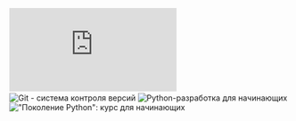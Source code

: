 ![**Базы данных для Python-разработчиков**](https://github.com/InessaSh2021/Repository_hw/blob/262148e96bb0bf44b9e26c02fbff7df2765d614b/certificate%20Database.pdf)
![**Git - система контроля версий**](https://drive.google.com/file/d/1Er1LzXsTlfMF6Jc-OtNb1o2wepbpGZkB/view?usp=sharing)
![**Python-разработка для начинающих**](https://drive.google.com/file/d/1Rfl4LL0iOmE3DbDNaa_aV6KCz01fV2dQ/view?usp=sharing)
![**"Поколение Python": курс для начинающих**](https://drive.google.com/file/d/1-X-8c2nRhjwV8YCbd8qmwyZ_pelbbv0d/view?usp=sharing)
